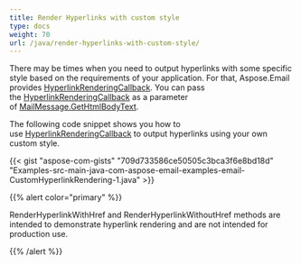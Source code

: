 ```yaml
---
title: Render Hyperlinks with custom style
type: docs
weight: 70
url: /java/render-hyperlinks-with-custom-style/
---
```


There may be times when you need to output hyperlinks with some specific style based on the requirements of your application. For that, Aspose.Email provides [HyperlinkRenderingCallback](https://reference.aspose.com/email/java/com.aspose.email/HyperlinkRenderingCallback). You can pass the [HyperlinkRenderingCallback](https://reference.aspose.com/email/java/com.aspose.email/HyperlinkRenderingCallback) as a parameter of [MailMessage.GetHtmlBodyText](https://reference.aspose.com/email/java/com.aspose.email/MailMessage#getHtmlBodyText\(com.aspose.email.HyperlinkRenderingCallback\)).

The following code snippet shows you how to use [HyperlinkRenderingCallback](https://reference.aspose.com/email/java/com.aspose.email/HyperlinkRenderingCallback) to output hyperlinks using your own custom style.



{{< gist "aspose-com-gists" "709d733586ce50505c3bca3f6e8bd18d" "Examples-src-main-java-com-aspose-email-examples-email-CustomHyperlinkRendering-1.java" >}}

{{% alert color="primary" %}} 

RenderHyperlinkWithHref and RenderHyperlinkWithoutHref methods are intended to demonstrate hyperlink rendering and are not intended for production use.

{{% /alert %}}
